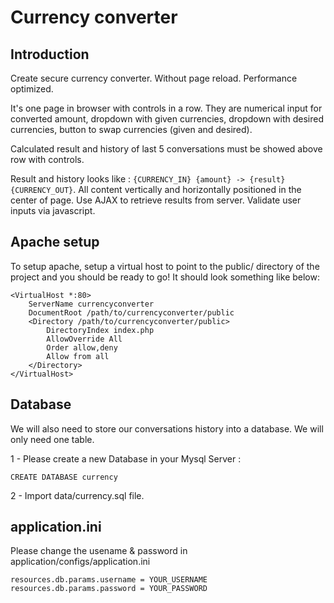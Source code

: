 # Currency converter

## Introduction

Create secure currency converter. Without page reload. Performance optimized.

It's one page in browser with controls in a row. They are numerical input for converted amount, dropdown with given currencies, dropdown with desired currencies, button to swap currencies (given and desired). 

Calculated result and history of last 5 conversations must be showed above row with controls. 

Result and history looks like : ```{CURRENCY_IN} {amount} -> {result} {CURRENCY_OUT}```. All content vertically and horizontally positioned in the center of page. Use AJAX to retrieve results from server. Validate user inputs via javascript.

## Apache setup

To setup apache, setup a virtual host to point to the public/ directory of the project and you should be ready to go! It should look something like below:

```
<VirtualHost *:80>
    ServerName currencyconverter
    DocumentRoot /path/to/currencyconverter/public
    <Directory /path/to/currencyconverter/public>
        DirectoryIndex index.php
        AllowOverride All
        Order allow,deny
        Allow from all
    </Directory>
</VirtualHost>
```

## Database

We will also need to store our conversations history into a database. We will only need one table.

1 - Please create a new Database in your Mysql Server :

```
CREATE DATABASE currency
```

2 - Import data/currency.sql file.

## application.ini

Please change the usename & password in application/configs/application.ini

```
resources.db.params.username = YOUR_USERNAME
resources.db.params.password = YOUR_PASSWORD
```

